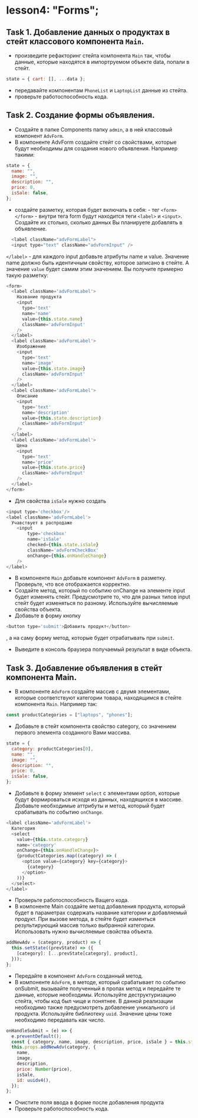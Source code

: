 # lesson4: "Forms";

## Task 1. Добавление данных о продуктах в стейт классового компонента `Main`.

- произведите рефакторинг стейта компонента `Main` так, чтобы данные, которые находятся в импортруемом объекте data, попали в стейт.

```javascript
state = { cart: [], ...data };
```

- передавайте компонентам `PhoneList` и `LaptopList` данные из стейта.
- проверьте работоспособность кода.

## Task 2. Создание формы объявления.

- Создайте в папке Components папку `admin`, а в ней классовый компонент `AdvForm`.
- В компоненте AdvForm создайте стейт со свойствами, которые будут необходимы для создания нового объявления. Например такими:

```javascript
state = {
  name: "",
  image: "",
  description: "",
  price: 0,
  isSale: false,
};
```

- создайте разметку, которая будет включать в себя: - тег `<form></form>` - внутри тега form будут находится теги `<label>` и `<input>`. Создайте их столько, сколько данных Вы планируете добавлять в объявление.

```javascript
  <label className="advFormLabel">
  <input type="text" className="advFormInput" />
```

`</label>` - для каждого input добавьте атрибуты name и value. Значение name должно быть идентичным свойству, которое записано в стейте. А значение `value` будет самим этим значением. Вы получите примерно такую разметку:

```javascript
<form>
  <label className='advFormLabel'>
    Название продукта
    <input
      type='text'
      name='name'
      value={this.state.name}
      className='advFormInput'
    />
  </label>
  <label className='advFormLabel'>
    Изображение
    <input
      type='text'
      name='image'
      value={this.state.image}
      className='advFormInput'
    />
  </label>
  <label className='advFormLabel'>
    Описание
    <input
      type='text'
      name='description'
      value={this.state.description}
      className='advFormInput'
    />
  </label>
  <label className='advFormLabel'>
    Цена
    <input
      type='text'
      name='price'
      value={this.state.price}
      className='advFormInput'
    />
  </label>
</form>
```

- Для свойства `isSale` нужно создать

```javascript
<input type='checkbox'/>
<label className='advFormLabel'>
  Учавствует в распродаже
    <input
        type='checkbox'
        name='isSale'
        checked={this.state.isSale}
        className='advFormCheckBox'
        onChange={this.onHandleChange}
    />
</label>
```

- В компоненте `Main` добавьте компонент `AdvForm` в разметку. Проверьте, что все отображается корректно.
- Создайте метод, который по событию onChange на элементе input будет изменять стейт. Предусмотрите то, что для разных типов input стейт будет изменяться по разному. Используйте вычисляемые свойства объекта.
- Добавьте в форму кнопку

```javascript
<button type='submit'>Добавить продукт</button>
```

, а на саму форму метод, которые будет отрабатывать при `submit`.

- Выведите в консоль браузера получаемый результат в виде объекта.

## Task 3. Добавление объявления в стейт компонента Main.

- В компоненте `AdvForm` создайте массив с двумя элементами, которые соответствуют категории товара, находящимся в стейте компонента `Main`. Например так:

```javascript
const productCategories = ["laptops", "phones"];
```

- Добавьте в стейт компонента свойство category, со значением первого элемента созданного Вами массива.

```javascript
state = {
  category: productCategories[0],
  name: "",
  image: "",
  description: "",
  price: 0,
  isSale: false,
};
```

- Добавьте в форму элемент `select` c элементами option, которые будут формироваться исходя из данных, находящихся в массиве. Добавьте необходимые аттрибуты и метод, который будет срабатывать по событию `onChange`.

```javascript
<label className='advFormLabel'>
  Категория
  <select
    value={this.state.category}
    name='category'
    onChange={this.onHandleChange}>
    {productCategories.map((category) => (
      <option value={category} key={category}>
        {category}
      </option>
    ))}
  </select>
</label>
```

- Проверьте работоспособность Ващего кода.
- В компоненте Main создайте метод добавления продукта, который будет в параметрах содержать название категории и добавляемый продукт. При вызове метода, в стейте будет изменться результирующий массив только выбранной категории. Использовать нужно вычисляемые свойства объекта.

```javascript
addNewAdv = (category, product) => {
  this.setState((prevState) => ({
    [category]: [...prevState[category], product],
  }));
};
```

- Передайте в компонент `AdvForm` созданный метод.
- В компоненте `AdvForm`, в методе, который срабатывает по событию onSubmit, вызывайте полученный в пропах метод и передайте те данные, которые необходимы. Используйте деструктуризацию стейта, чтобы код был чище и понятнее. В данной реализации необходимо также предусмотреть добавление уникального `id` продукта. Используйте библиотеку `uuid`. Значение цены тоже необходимо передавать как число.

```javascript
onHandleSubmit = (e) => {
  e.preventDefault();
  const { category, name, image, description, price, isSale } = this.state;
  this.props.addNewAdv(category, {
    name,
    image,
    description,
    price: Number(price),
    isSale,
    id: uuidv4(),
  });
};
```

- Очистите поля ввода в форме после добавления продукта
- Проверьте работоспособность кода.
